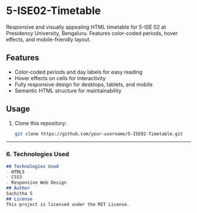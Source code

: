 # 5-ISE02-Timetable
Responsive and visually appealing HTML timetable for 5-ISE 02 at Presidency University, Bengaluru. Features color-coded periods, hover effects, and mobile-friendly layout.
## Features
- Color-coded periods and day labels for easy reading
- Hover effects on cells for interactivity
- Fully responsive design for desktops, tablets, and mobile
- Semantic HTML structure for maintainability
## Usage
1. Clone this repository:
   ```bash
   git clone https://github.com/your-username/5-ISE02-Timetable.git

---

### **6. Technologies Used**
```markdown
## Technologies Used
- HTML5
- CSS3
- Responsive Web Design
## Author
Sachitha S
## License
This project is licensed under the MIT License.

